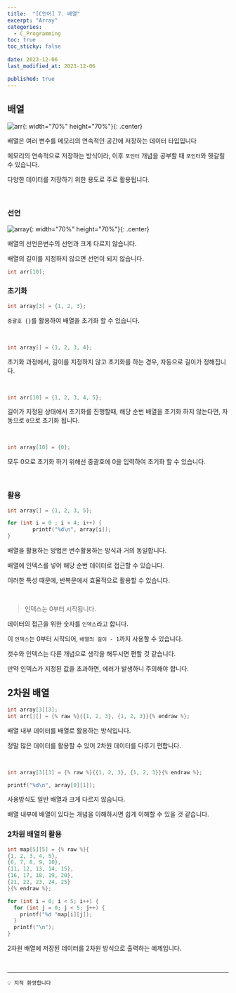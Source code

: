 ```yaml
---
title:  "[C언어] 7. 배열"
excerpt: "Array"
categories:
  - C_Programming
toc: true
toc_sticky: false
 
date: 2023-12-06
last_modified_at: 2023-12-06

published: true
---
```



## 배열

![arr](https://github.com/leehan416/Blog_comments/assets/35258105/e6aba340-6f74-40cb-966f-f05d9e52fda8){: width="70%" height="70%"}{: .center}


배열은 여러 변수를 메모리의 연속적인 공간에 저장하는 데이터 타입입니다

메모리의 연속적으로 저장하는 방식이라, 이후 `포인터` 개념을 공부할 때 `포인터`와 헷갈릴 수 있습니다.

다양한 데이터를 저장하기 위한 용도로 주로 활용됩니다.

<br />



### 선언

![array](https://github.com/leehan416/Blog_comments/assets/35258105/54b93a48-d8a7-4853-b431-3d580fd444f2){: width="70%" height="70%"}{: .center}

배열의 선언은변수의 선언과 크게 다르지 않습니다.

배열의 길이를 지정하지 않으면 선언이 되지 않습니다.

```c
int arr[10];
```

### 초기화

```c
int array[3] = {1, 2, 3}; 
```

`중괄호 {}`를 활용하여 배열을 초기화 할 수 있습니다.


<br />



```c
int array[] = {1, 2, 3, 4}; 
```

초기화 과정에서, 길이를 지정하지 않고 초기화를 하는 경우, 자동으로 길이가 정해집니다.

<br />


```c
int arr[10] = {1, 2, 3, 4, 5};
```
길이가 지정된 상태에서 초기화를 진행할때, 해당 순번 배열을 초기화 하지 않는다면, 자동으로 `0`으로 초기화 됩니다.

<br />


```c
int array[10] = {0};
```
모두 0으로 초기화 하기 위해선 중괄호에 0을 입력하여 초기화 할 수 있습니다.

<br />


### 활용

```c
int array[] = {1, 2, 3, 5};

for (int i = 0 ; i < 4; i++) {
		printf("%d\n", array[i]);
}
```

배열을 활용하는 방법은 변수활용하는 방식과 거의 동일합니다.

배열에 인덱스를 넣어 해당 순번 데이터로 접근할 수 있습니다.

이러한 특성 때문에, 반복문에서 효율적으로 활용할 수 있습니다.

<br />



> 인덱스는 0부터 시작됩니다.

데이터의 접근을 위한 숫자를 `인덱스`라고 합니다.

이 `인덱스`는 0부터 시작되어, `배열의 길이 - 1`까지 사용할 수 있습니다.

갯수와 인덱스는 다른 개념으로 생각을 해두시면 편할 것 같습니다.

만약 인덱스가 지정된 값을 초과하면, 에러가 발생하니 주의해야 합니다.

## 2차원 배열

```c
int array[3][3];
int arr[][] = {% raw %}{{1, 2, 3}, {1, 2, 3}}{% endraw %};
```

배열 내부 데이터를 배열로 활용하는 방식입니다.

정말 많은 데이터를 활용할 수 있어 2차원 데이터를 다루기 편합니다.


<br />


```c
int array[3][3] = {% raw %}{{1, 2, 3}, {1, 2, 3}}{% endraw %};

printf("%d\n", array[0][1]);
```
사용방식도 일반 배열과 크게 다르지 않습니다.

배열 내부에 배열이 있다는 개념을 이해하시면 쉽게 이해할 수 있을 것 같습니다.

### 2차원 배열의 활용
```c
int map[5][5] = {% raw %}{
{1, 2, 3, 4, 5}, 
{6, 7, 8, 9, 10},
{11, 12, 13, 14, 15}, 
{16, 17, 18, 19, 20}, 
{21, 22, 23, 24, 25}
}{% endraw %};

for (int i = 0; i < 5; i++) {
  for (int j = 0; j < 5; j++) {
    printf("%d "map[i][j]);
  }
  printf("\n");
}

```
2차원 배열에 저장된 데이터를 2차원 방식으로 출력하는 예제입니다.

<br />


---

```
💡 지적 환영합니다
```
